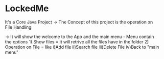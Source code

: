 # LockedMe

It's a Core Java Project
-> The Concept of this project is the operation on File Handling
      
-> It will show the welcome to the App and the main menu 
    - Menu contain the options 
       1) Show files = it will retrive all the files have in the folder
       2) Operation on File = like i)Add file ii)Search file iii)Delete File iv)Back to "main menu"
